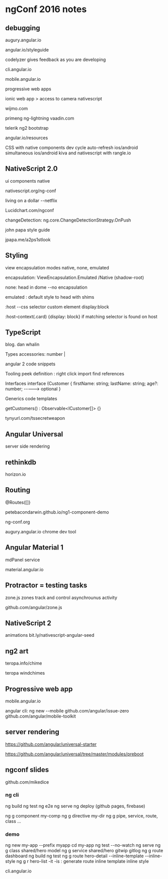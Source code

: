 # ngConf 2016 notes

## debugging
augury.angular.io

angular.io/styleguide

codelyzer
gives feedback as you are developing

cli.angular.io

mobile.angular.io

progressive web apps

ionic web app > access to camera
nativescript

wijmo.com

primeng
ng-lightning
vaadin.com

telerik
ng2 bootstrap

angular.io/resources



CSS with native components
dev cycle auto-refresh ios/android
simultaneous ios/android
kiva and nativescript with rangle.io

## NativeScript 2.0
ui components native

nativescript.org/ng-conf

living on a dollar --netflix


Lucidchart.com/ngconf

changeDetection: ng.core.ChangeDetectionStrategy.OnPush

john papa style guide

jpapa.me/a2ps1stlook


## Styling

view encapsulation modes 
native, none, emulated

encapsulation: ViewEncapsulation.Emulated /Native (shadow-root)

none: head in dome --no encapsulation

emulated : default style to head with shims

:host   --css selector custom element display:block


:host-context(.card) {display: block}   if matching selector is found on host

## TypeScript
blog. dan whalin

Types
accessories: number | 

angular 2 code snippets

Tooling
peek definition : right click import
find references

Interfaces
interface (Customer {
firstName: string;
lastName: string;
age?: number;   -----> optional
}

Generics
code templates 

getCustomers() : Observable<ICustomer[]> {}

tynyurl.com/tssecretweapon



## Angular Universal
server side rendering


## rethinkdb
horizon.io


## Routing
@Routes([]}

petebacondarwin.github.io/ng1-component-demo

ng-conf.org

augury.angular.io
chrome dev tool

## Angular Material 1
mdPanel service

material.angular.io

## Protractor = testing tasks
zone.js
zones track and control asynchrounus activity

github.com/angular/zone.js

## NativeScript 2
animations
bit.ly/nativescript-angular-seed

## ng2 art
teropa.info/chime

teropa windchimes

## Progressive web app
mobile.angular.io

angular cli:   ng new --mobile
github.com/angular/issue-zero
github.com/angular/mobile-toolkit


## server rendering

https://github.com/angular/universal-starter

https://github.com/angular/universal/tree/master/modules/preboot

## ngconf slides
github.com/mikedice 

### ng cli
ng build
ng test
ng e2e
ng serve
ng deploy (github pages, firebase)

ng g component my-comp
ng g directive my-dir
ng g pipe, service, route, class ...

### demo
ng new my-app --prefix myapp
cd my-app
ng test --no-watch
ng serve
ng g class shared/hero model
ng g service shared/hero
gitwip
gitlog
ng g route dashboard
ng build
ng test
ng g route hero-detail --inline-template --inline-style
ng g r hero-list -it -is    : generate route inline template inline style

cli.angular.io
